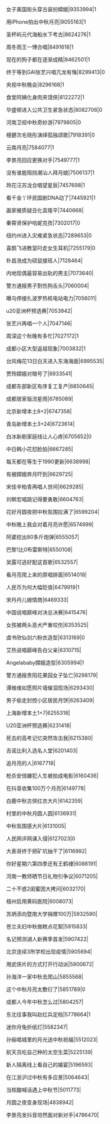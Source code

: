 女子美国街头穿古装扮嫦娥|9353994|1

用iPhone拍出中秋月亮|9055163|1

圣杯屿元代海船水下考古|8624276|1

周冬雨王一博合唱|8491618|1

现在的狗子都在逐渐成精|8462501|1

终于等到GAI张艺兴唱亢龙有悔|8299413|0

央视中秋晚会|8296168|1

食堂阿姨化身肉夹馍侠|8122272|1

华盛顿进入公共卫生紧急状态|8082706|0

河南卫视中秋奇妙游|7979805|0

檀健次毛晓彤演绎孤独颂歌|7918391|0

云南月亮|7584077|1

李景亮回应更换对手|7549777|1

没有谁能阻挡潮汕人拜月娘|7506137|1

玲花汪苏泷合唱望星辰|7457698|1

看千金丫环民国剧DNA动了|7445921|1

画家被质疑丑化袁隆平|7440668|

秦霄贤保护哈妮克孜|7302017|0

纽约州进入灾难紧急状态|7289653|0

喜鹊飞进教室叼走女生耳机|7255179|0

朴昌浩成为硕鼠接班人|7128464|

内地现偶最容易出轨的男主|7073640|

警方通报男子割伤狗舌头|7060004|

曝乌停接扎波罗热核电站电力|7056011|

u20亚洲杯预选赛|7053942|

张艺兴再唱一个人|7047146|

周深这个秋晚有多忙|7027172|1

成都小区大型返祖现象|7003832|1

台风梅花13日白天进入东海海面|6995535|

贾玲嫦娥对暗号了|6933541|

成都东部新区有序复工复产|6850645|

成都居家版流星雨|6785089|

北京新增本土8+2|6747358|

青岛新增本土3+24|6723614|

白冰新剧家庭线让人心疼|6705652|0

中日韩小花怼脸拍|6667285|

每天都在等生于1990更新|6638998|

有被嫦娥奔月吓到|6629725|

宋佳辛柏青再唱人世间|6629285|

刘畊宏唱跳记得要勇敢|6604763|

花好月圆夜把中秋氛围拉满了|6599204|

中秋晚上我会对着月亮许愿|6574999|

阿婆挖出80多斤炮弹|6555057|

巴黎1比0布雷斯特|6550108|

吴露可逃好配这首歌|6532557|

看月亮爬上来的原唱排面|6514018|

人民币为何大幅贬值|6479919|1

宋丹丹儿媳情商|6469333|

中国说唱巅峰对决总决赛|6415476|

女孩被两头恶犬严重咬伤|6353525|

虞书欣仙剑六粉衣造型|6313169|0

艾热说唱巅峰告白父亲|6310715|

Angelababy嫦娥造型|6305994|1

警方通报贵阳花果园女子坠亡|6298179|

谭维维如愿照片墙催泪现场|6293430|

男子偷走封控小区居民月饼|6263409|

上海新增本土1+7|6255318|

U20亚洲杯预选赛|6231418|

死去的高考记忆突然攻击我|6215380|

吉诺比利入选名人堂|6201403|

追月亮的人|6167718|

枪杀安倍嫌犯人生被拍成电影|6160436|

在抖音收集100万个月亮|6149778|

白鹿中秋古侠红衣大片|6142359|

村里的中秋月圆人圆|6136931|

中秋氛围感大片|6131005|

人民网评网课入侵|6127023|0

大表哥终于把矿坑抽干了|6116992|

你好星期六第四季还有王鹤棣|6088191|

河南一教师晒节日礼物引争议|6071205|

二十不惑2闺蜜团大拷问|6032170|

梧州启用黄码医院|6008073|

苏炳添向暨南大学捐赠100万|5932590|

苍兰夫妇中秋做糕点花絮|5915833|

名记预测湖人新赛季首发|5907422|

北京连续3所学校出现疫情|5905694|

用武侠片的方式打开行动派|5900672|

孙海洋一家中秋去爬山|5855568|

这个中秋月亮太敷衍了|5851789|0

成都人今年中秋怎么过|5804257|

东北往事我叫赵红兵定档|5778664|1

迷你月兔折纸灯|5582347|

孙俪唱城里的月光送中秋祝福|5512023|

航天员吃自己种的太空生菜|5225139|

新人隔离线上看自己的婚宴|5196593|

在江浙沪过中秋有多应景|5064643|

当核酸喊话遇上中秋节|5011773|

月圆之夜变身现场|4838942|

李景亮发抖音坦然面对新对手|4786470|

